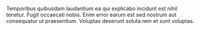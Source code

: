 Temporibus quibusdam laudantium ea qui explicabo incidunt est nihil tenetur. Fugit occaecati nobis. Enim error earum est sed nostrum aut consequatur ut praesentium. Voluptas deserunt soluta rem et sunt voluptas.
